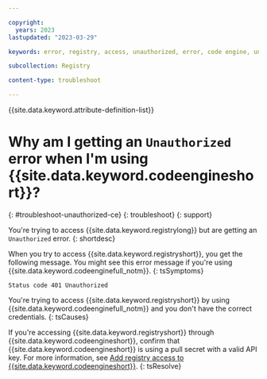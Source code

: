 ```yaml
---

copyright:
  years: 2023
lastupdated: "2023-03-29"

keywords: error, registry, access, unauthorized, error, code engine, unauthorized

subcollection: Registry

content-type: troubleshoot

---
```


{{site.data.keyword.attribute-definition-list}}

# Why am I getting an `Unauthorized` error when I'm using {{site.data.keyword.codeengineshort}}?
{: #troubleshoot-unauthorized-ce}
{: troubleshoot}
{: support}

You're trying to access {{site.data.keyword.registrylong}} but are getting an `Unauthorized` error.
{: shortdesc}

When you try to access {{site.data.keyword.registryshort}}, you get the following message. You might see this error message if you're using {{site.data.keyword.codeenginefull_notm}}.
{: tsSymptoms}

`Status code 401 Unauthorized`

You're trying to access {{site.data.keyword.registryshort}} by using {{site.data.keyword.codeenginefull_notm}} and you don't have the correct credentials.
{: tsCauses}

If you're accessing {{site.data.keyword.registryshort}} through {{site.data.keyword.codeengineshort}}, confirm that {{site.data.keyword.codeengineshort}} is using a pull secret with a valid API key. For more information, see [Add registry access to {{site.data.keyword.codeengineshort}}](/docs/codeengine?topic=codeengine-add-registry#add-registry-access-ce).
{: tsResolve}
